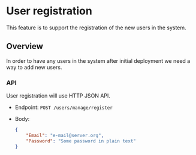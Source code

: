 # User registration

This feature is to support the registration of the new users in the system.

## Overview

In order to have any users in the system after initial deployment we need a way to add new users.

### API

User registration will use HTTP JSON API.

- Endpoint: `POST /users/manage/register`
- Body:

    ```json
    {
        "Email": "e-mail@server.org",
        "Password": "Some password in plain text"
    }
    ```
